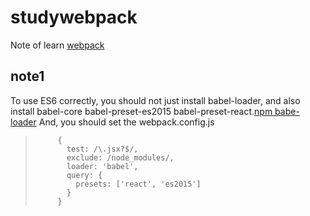 # studywebpack
Note of learn [webpack](https://github.com/fakefish/react-webpack-cookbook)

## note1
To use ES6 correctly, you should not just install babel-loader, and also install babel-core babel-preset-es2015 babel-preset-react.[npm babe-loader](https://www.npmjs.com/package/babel-loader)
And, you should set the webpack.config.js 
>          {
>            test: /\.jsx?$/,
>            exclude: /node_modules/,
>            loader: 'babel', 
>            query: {
>              presets: ['react', 'es2015']
>            }
>          }
>

